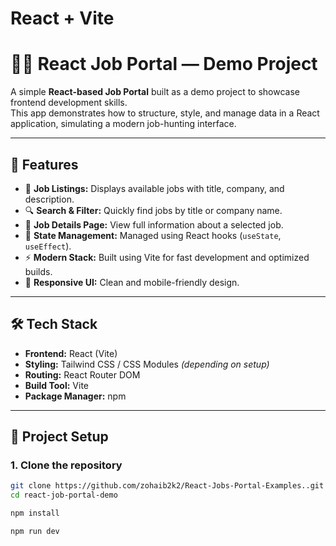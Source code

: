 # React + Vite
# 🧑‍💼 React Job Portal — Demo Project

A simple **React-based Job Portal** built as a demo project to showcase frontend development skills.  
This app demonstrates how to structure, style, and manage data in a React application, simulating a modern job-hunting interface.

---

## 🚀 Features

- 🧭 **Job Listings:** Displays available jobs with title, company, and description.  
- 🔍 **Search & Filter:** Quickly find jobs by title or company name.  
- 🪪 **Job Details Page:** View full information about a selected job.  
- 💾 **State Management:** Managed using React hooks (`useState`, `useEffect`).  
- ⚡ **Modern Stack:** Built using Vite for fast development and optimized builds.  
- 🎨 **Responsive UI:** Clean and mobile-friendly design.

---

## 🛠️ Tech Stack

- **Frontend:** React (Vite)
- **Styling:** Tailwind CSS / CSS Modules *(depending on setup)*
- **Routing:** React Router DOM
- **Build Tool:** Vite
- **Package Manager:** npm

---

## 📂 Project Setup

### 1. Clone the repository
```sh
git clone https://github.com/zohaib2k2/React-Jobs-Portal-Examples..git
cd react-job-portal-demo

npm install

npm run dev

```
